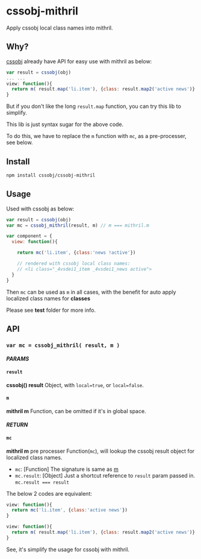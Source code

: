 # cssobj-mithril

Apply cssobj local class names into mithril.

## Why?

[cssobj](https://github.com/cssobj/cssobj) already have API for easy use with mithril as below:

``` javascript
var result = cssobj(obj)
... ...
view: function(){
  return m( result.map('li.item'), {class: result.map2('active news')} )
}
```

But if you don't like the long `result.map` function, you can try this lib to simplify.

This lib is just syntax sugar for the above code.

To do this, we have to replace the `m` function with `mc`, as a pre-processer, see below.

## Install

```bash
npm install cssobj/cssobj-mithril
```

## Usage

Used with cssobj as below:

```javascript
var result = cssobj(obj)
var mc = cssobj_mithril(result, m) // m === mithril.m

var component = {
  view: function(){

    return mc('li.item', {class:'news !active'})

    // rendered with cssobj local class names:
    // <li class="_4vsdei1_item _4vsdei1_news active">
  }
}
```

Then `mc` can be used as `m` in all cases, with the benefit for auto apply localized class names for **classes**

Please see **test** folder for more info.

## API

### `var mc = cssobj_mithril( result, m )`

#### *PARAMS*

#### `result`

**cssobj() result** Object, with `local=true`, or `local=false`.

#### `m`

**mithril m** Function, can be omitted if it's in global space.

#### *RETURN*

#### `mc`

**mithril m** pre processer Function(`mc`), will lookup the cssobj result object for localized class names.

 - `mc`: [Function] The signature is same as [m](http://mithril.js.org/mithril.html#signature)
 - `mc.result`: [Object] Just a shortcut reference to `result` param passed in. `mc.result === result`

The below 2 codes are equivalent:

```javascript
view: function(){
  return mc('li.item', {class:'active news'})
}
```

```javascript
view: function(){
  return m( result.map('li.item'), {class: result.map2('active news')} )
}
```

See, it's simplify the usage for cssobj with mithril.



